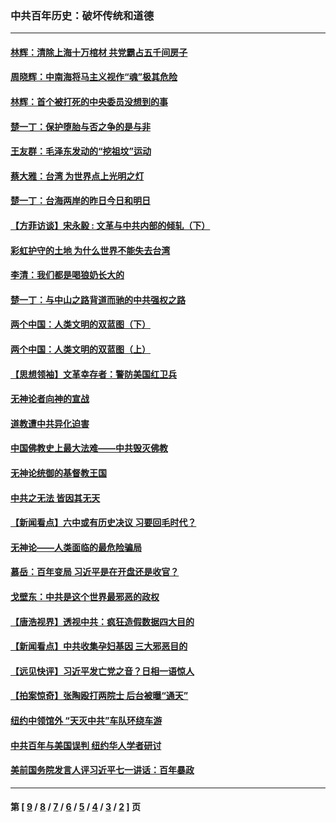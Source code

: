 ### 中共百年历史：破坏传统和道德
---
#### [林辉：清除上海十万棺材 共党霸占五千间房子](../../pages/nf1176114/n14033735.md?09060430) 
#### [周晓辉：中南海将马主义视作“魂”极其危险](../../pages/nf1176114/n14026892.md?09060430) 
#### [林辉：首个被打死的中央委员没想到的事](../../pages/nf1176114/n13987400.md?09060430) 
#### [楚一丁：保护堕胎与否之争的是与非](../../pages/nf1176114/n13815642.md?09060430) 
#### [王友群：毛泽东发动的“挖祖坟”运动](../../pages/nf1176114/n13723639.md?09060430) 
#### [蔡大雅：台湾 为世界点上光明之灯](../../pages/nf1176114/n13531530.md?09060430) 
#### [楚一丁：台海两岸的昨日今日和明日](../../pages/nf1176114/n13531468.md?09060430) 
#### [【方菲访谈】宋永毅 : 文革与中共内部的倾轧（下）](../../pages/nf1176114/n13486836.md?09060430) 
#### [彩虹护守的土地 为什么世界不能失去台湾](../../pages/nf1176114/n13476849.md?09060430) 
#### [李清：我们都是喝狼奶长大的](../../pages/nf1176114/n13471478.md?09060430) 
#### [楚一丁：与中山之路背道而驰的中共强权之路](../../pages/nf1176114/n13437270.md?09060430) 
#### [两个中国：人类文明的双蓝图（下）](../../pages/nf1176114/n13423132.md?09060430) 
#### [两个中国：人类文明的双蓝图（上）](../../pages/nf1176114/n13422687.md?09060430) 
#### [【思想领袖】文革幸存者：警防美国红卫兵](../../pages/nf1176114/n13339289.md?09060430) 
#### [无神论者向神的宣战](../../pages/nf1176114/n13281535.md?09060430) 
#### [道教遭中共异化迫害](../../pages/nf1176114/n13281463.md?09060430) 
#### [中国佛教史上最大法难——中共毁灭佛教](../../pages/nf1176114/n13281397.md?09060430) 
#### [无神论统御的基督教王国](../../pages/nf1176114/n13281280.md?09060430) 
#### [中共之无法 皆因其无天](../../pages/nf1176114/n13281088.md?09060430) 
#### [【新闻看点】六中或有历史决议 习要回毛时代？](../../pages/nf1176114/n13222895.md?09060430) 
#### [无神论——人类面临的最危险骗局](../../pages/nf1176114/n13196137.md?09060430) 
#### [慕岳：百年变局 习近平是在开盘还是收官？](../../pages/nf1176114/n13206516.md?09060430) 
#### [戈壁东：中共是这个世界最邪恶的政权](../../pages/nf1176114/n13085641.md?09060430) 
#### [【唐浩视界】透视中共：疯狂造假数据四大目的](../../pages/nf1176114/n13080590.md?09060430) 
#### [【新闻看点】中共收集孕妇基因 三大邪恶目的](../../pages/nf1176114/n13077182.md?09060430) 
#### [【远见快评】习近平发亡党之音？日相一语惊人](../../pages/nf1176114/n13074809.md?09060430) 
#### [【拍案惊奇】张陶殴打两院士 后台被曝“通天”](../../pages/nf1176114/n13070496.md?09060430) 
#### [纽约中领馆外 “天灭中共”车队环绕车游](../../pages/nf1176114/n13070693.md?09060430) 
#### [中共百年与美国误判 纽约华人学者研讨](../../pages/nf1176114/n13067969.md?09060430) 
#### [美前国务院发言人评习近平七一讲话：百年暴政](../../pages/nf1176114/n13066986.md?09060430) 

---
#### 第 [ [9](./9.md?09060430) / [8](./8.md?09060430) / [7](./7.md?09060430) / [6](./6.md?09060430) / [5](./5.md?09060430) / [4](./4.md?09060430) / [3](./3.md?09060430) / [2](./2.md?09060430) ] 页
